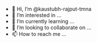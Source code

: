 - 👋 Hi, I’m @kaustubh-rajput-tmna
- 👀 I’m interested in ...
- 🌱 I’m currently learning ...
- 💞️ I’m looking to collaborate on ...
- 📫 How to reach me ...

<!---
kaustubh-rajput-tmna/kaustubh-rajput-tmna is a ✨ special ✨ repository because its `README.md` (this file) appears on your GitHub profile.
You can click the Preview link to take a look at your changes.
--->
